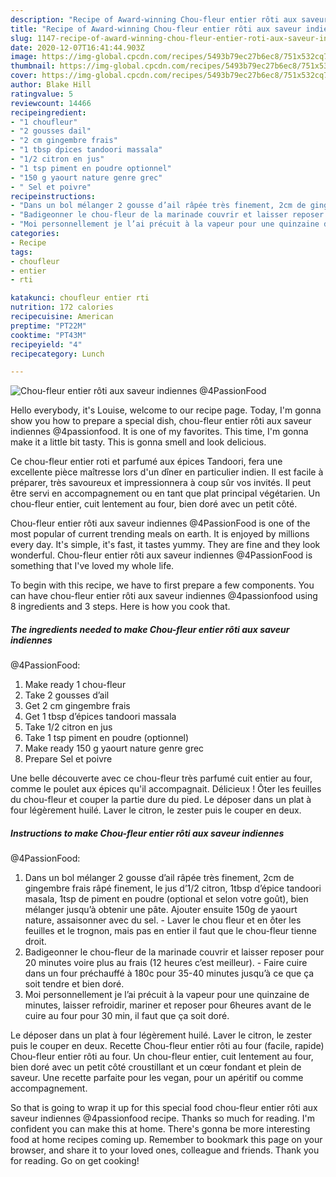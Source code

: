 ```yaml
---
description: "Recipe of Award-winning Chou-fleur entier rôti aux saveur indiennes @4PassionFood"
title: "Recipe of Award-winning Chou-fleur entier rôti aux saveur indiennes @4PassionFood"
slug: 1147-recipe-of-award-winning-chou-fleur-entier-roti-aux-saveur-indiennes-4passionfood
date: 2020-12-07T16:41:44.903Z
image: https://img-global.cpcdn.com/recipes/5493b79ec27b6ec8/751x532cq70/chou-fleur-entier-roti-aux-saveur-indiennes-4passionfood-photo-principale-de-la-recette.jpg
thumbnail: https://img-global.cpcdn.com/recipes/5493b79ec27b6ec8/751x532cq70/chou-fleur-entier-roti-aux-saveur-indiennes-4passionfood-photo-principale-de-la-recette.jpg
cover: https://img-global.cpcdn.com/recipes/5493b79ec27b6ec8/751x532cq70/chou-fleur-entier-roti-aux-saveur-indiennes-4passionfood-photo-principale-de-la-recette.jpg
author: Blake Hill
ratingvalue: 5
reviewcount: 14466
recipeingredient:
- "1 choufleur"
- "2 gousses dail"
- "2 cm gingembre frais"
- "1 tbsp dpices tandoori massala"
- "1/2 citron en jus"
- "1 tsp piment en poudre optionnel"
- "150 g yaourt nature genre grec"
- " Sel et poivre"
recipeinstructions:
- "Dans un bol mélanger 2 gousse d’ail râpée très finement, 2cm de gingembre frais râpé finement, le jus d’1/2 citron, 1tbsp d’épice tandoori masala, 1tsp de piment en poudre (optional et selon votre goût), bien mélanger jusqu’à obtenir une pâte. Ajouter ensuite 150g de yaourt nature, assaisonner avec du sel.  Laver le chou fleur et en ôter les feuilles et le trognon, mais pas en entier il faut que le chou-fleur tienne droit."
- "Badigeonner le chou-fleur de la marinade couvrir et laisser reposer pour 20 minutes voire plus au frais (12 heures c’est meilleur). Faire cuire dans un four préchauffé à 180c pour 35-40 minutes jusqu’à ce que ça soit tendre et bien doré."
- "Moi personnellement je l’ai précuit à la vapeur pour une quinzaine de minutes, laisser refroidir, mariner et reposer pour 6heures avant de le cuire au four pour 30 min, il faut que ça soit doré."
categories:
- Recipe
tags:
- choufleur
- entier
- rti

katakunci: choufleur entier rti 
nutrition: 172 calories
recipecuisine: American
preptime: "PT22M"
cooktime: "PT43M"
recipeyield: "4"
recipecategory: Lunch

---
```



![Chou-fleur entier rôti aux saveur indiennes
@4PassionFood](https://img-global.cpcdn.com/recipes/5493b79ec27b6ec8/751x532cq70/chou-fleur-entier-roti-aux-saveur-indiennes-4passionfood-photo-principale-de-la-recette.jpg)

Hello everybody, it's Louise, welcome to our recipe page. Today, I'm gonna show you how to prepare a special dish, chou-fleur entier rôti aux saveur indiennes
@4passionfood. It is one of my favorites. This time, I'm gonna make it a little bit tasty. This is gonna smell and look delicious.

Ce chou-fleur entier roti et parfumé aux épices Tandoori, fera une excellente pièce maîtresse lors d&#39;un dîner en particulier indien. Il est facile à préparer, très savoureux et impressionnera à coup sûr vos invités. Il peut être servi en accompagnement ou en tant que plat principal végétarien. Un chou-fleur entier, cuit lentement au four, bien doré avec un petit côté.

Chou-fleur entier rôti aux saveur indiennes
@4PassionFood is one of the most popular of current trending meals on earth. It is enjoyed by millions every day. It's simple, it's fast, it tastes yummy. They are fine and they look wonderful. Chou-fleur entier rôti aux saveur indiennes
@4PassionFood is something that I've loved my whole life.


To begin with this recipe, we have to first prepare a few components. You can have chou-fleur entier rôti aux saveur indiennes
@4passionfood using 8 ingredients and 3 steps. Here is how you cook that.

<!--inarticleads1-->

##### The ingredients needed to make Chou-fleur entier rôti aux saveur indiennes
@4PassionFood:

1. Make ready 1 chou-fleur
1. Take 2 gousses d’ail
1. Get 2 cm gingembre frais
1. Get 1 tbsp d’épices tandoori massala
1. Take 1/2 citron en jus
1. Take 1 tsp piment en poudre (optionnel)
1. Make ready 150 g yaourt nature genre grec
1. Prepare  Sel et poivre


Une belle découverte avec ce chou-fleur très parfumé cuit entier au four, comme le poulet aux épices qu&#39;il accompagnait. Délicieux ! Ôter les feuilles du chou-fleur et couper la partie dure du pied. Le déposer dans un plat à four légèrement huilé. Laver le citron, le zester puis le couper en deux. 

<!--inarticleads2-->

##### Instructions to make Chou-fleur entier rôti aux saveur indiennes
@4PassionFood:

1. Dans un bol mélanger 2 gousse d’ail râpée très finement, 2cm de gingembre frais râpé finement, le jus d’1/2 citron, 1tbsp d’épice tandoori masala, 1tsp de piment en poudre (optional et selon votre goût), bien mélanger jusqu’à obtenir une pâte. Ajouter ensuite 150g de yaourt nature, assaisonner avec du sel.  - Laver le chou fleur et en ôter les feuilles et le trognon, mais pas en entier il faut que le chou-fleur tienne droit.
1. Badigeonner le chou-fleur de la marinade couvrir et laisser reposer pour 20 minutes voire plus au frais (12 heures c’est meilleur). - Faire cuire dans un four préchauffé à 180c pour 35-40 minutes jusqu’à ce que ça soit tendre et bien doré.
1. Moi personnellement je l’ai précuit à la vapeur pour une quinzaine de minutes, laisser refroidir, mariner et reposer pour 6heures avant de le cuire au four pour 30 min, il faut que ça soit doré.


Le déposer dans un plat à four légèrement huilé. Laver le citron, le zester puis le couper en deux. Recette Chou-fleur entier rôti au four (facile, rapide) Chou-fleur entier rôti au four. Un chou-fleur entier, cuit lentement au four, bien doré avec un petit côté croustillant et un cœur fondant et plein de saveur. Une recette parfaite pour les vegan, pour un apéritif ou comme accompagnement. 

So that is going to wrap it up for this special food chou-fleur entier rôti aux saveur indiennes
@4passionfood recipe. Thanks so much for reading. I'm confident you can make this at home. There's gonna be more interesting food at home recipes coming up. Remember to bookmark this page on your browser, and share it to your loved ones, colleague and friends. Thank you for reading. Go on get cooking!
